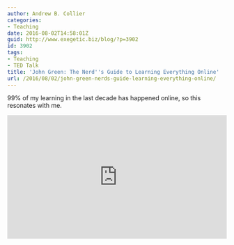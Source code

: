 ```yaml
---
author: Andrew B. Collier
categories:
- Teaching
date: 2016-08-02T14:58:01Z
guid: http://www.exegetic.biz/blog/?p=3902
id: 3902
tags:
- Teaching
- TED Talk
title: 'John Green: The Nerd''s Guide to Learning Everything Online'
url: /2016/08/02/john-green-nerds-guide-learning-everything-online/
---
```


99% of my learning in the last decade has happened online, so this resonates with me.

<div style="max-width:640"><div style="position:relative;height:0;padding-bottom:56.25%"><iframe src="https://embed.ted.com/talks/john_green_the_nerd_s_guide_to_learning_everything_online" width="640" height="360" style="position:absolute;left:0;top:0;width:100%;height:100%" frameborder="0" scrolling="no" allowfullscreen></iframe></div></div>
